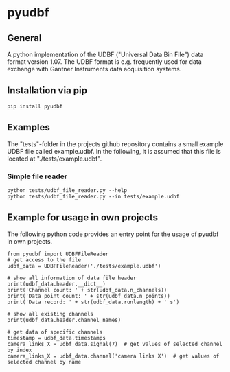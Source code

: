 # pyudbf
## General
A python implementation of the UDBF ("Universal Data Bin File") data format version 1.07. The UDBF format is e.g. frequently used for data exchange with 
Gantner Instruments data acquisition systems.

## Installation via pip
```
pip install pyudbf
```

## Examples
The "tests"-folder in the projects github repository contains a small example UDBF file called example.udbf. In the following, it is assumed that this file is located at "./tests/example.udbf".

### Simple file reader
```
python tests/udbf_file_reader.py --help
python tests/udbf_file_reader.py --in tests/example.udbf
```

## Example for usage in own projects
The following python code provides an entry point for the usage of pyudbf in own projects.

```
from pyudbf import UDBFFileReader
# get access to the file
udbf_data = UDBFFileReader('./tests/example.udbf')

# show all information of data file header
print(udbf_data.header.__dict__)
print('Channel count: ' + str(udbf_data.n_channels))
print('Data point count: ' + str(udbf_data.n_points))
print('Data record: ' + str(udbf_data.runlength) + ' s')

# show all existing channels
print(udbf_data.header.channel_names)

# get data of specific channels
timestamp = udbf_data.timestamps
camera_links_X = udbf_data.signal(7)  # get values of selected channel by index
camera_links_X = udbf_data.channel('camera links X')  # get values of selected channel by name
```
